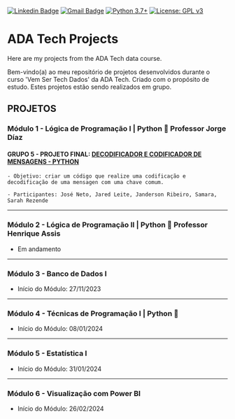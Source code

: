 [![Linkedin Badge](https://img.shields.io/badge/-SarahFR-blue?style=flat-square&logo=Linkedin&logoColor=white&link=https://www.linkedin.com/in/sarahfrezende/)](https://www.linkedin.com/in/sarahfrezende/) 
[![Gmail Badge](https://img.shields.io/badge/-Gmail-c14438?style=flat-square&logo=Gmail&logoColor=white&link=mailto:tgmarinho@gmail.com)](mailto:sarahfrezende@gmail.com) [![Python 3.7+](https://img.shields.io/badge/python-3.7+-blue.svg)](https://www.python.org/downloads/release/python-360/) [![License: GPL v3](https://img.shields.io/badge/License-GPLv3-blue.svg)](https://www.gnu.org/licenses/gpl-3.0) 



# ADA Tech Projects


Here are my projects from the ADA Tech data course. 

Bem-vindo(a) ao meu repositório de projetos desenvolvidos durante o curso 'Vem Ser Tech Dados' da ADA Tech. Criado com o propósito de estudo. 
Estes projetos estão sendo realizados em grupo. 

## PROJETOS

### Módulo 1 - Lógica de Programação I | Python 🐍 Professor Jorge Díaz

#### GRUPO 5 - PROJETO FINAL: [DECODIFICADOR E CODIFICADOR DE MENSAGENS - PYTHON](https://github.com/SarahFeanor/ADA_Tech_Projects/blob/main/Projeto_Grupo5_Turma_1102.ipynb)
 
    - Objetivo: criar um código que realize uma codificação e decodificação de uma mensagen com uma chave comum.
    
    - Participantes: José Neto, Jared Leite, Janderson Ribeiro, Samara, Sarah Rezende
 
---
### Módulo 2 - Lógica de Programação II | Python 🐍 Professor Henrique Assis 
- Em andamento 
---
### Módulo 3 - Banco de Dados I 
 - Início do Módulo: 27/11/2023

---
### Módulo 4 - Técnicas de Programação I | Python 🐍
 - Início do Módulo: 08/01/2024
   
---
### Módulo 5 - Estatística I 
 - Início do Módulo: 31/01/2024

---
### Módulo 6 - Visualização com Power BI
 - Início do Módulo: 26/02/2024





